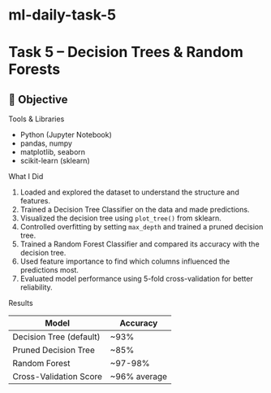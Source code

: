# ml-daily-task-5

# Task 5 – Decision Trees & Random Forests

## 📌 Objective


Tools & Libraries

- Python (Jupyter Notebook)
- pandas, numpy
- matplotlib, seaborn
- scikit-learn (sklearn)



 What I Did

1. Loaded and explored the dataset to understand the structure and features.
2. Trained a Decision Tree Classifier on the data and made predictions.
3. Visualized the decision tree using `plot_tree()` from sklearn.
4. Controlled overfitting by setting `max_depth` and trained a pruned decision tree.
5. Trained a Random Forest Classifier and compared its accuracy with the decision tree.
6. Used feature importance to find which columns influenced the predictions most.
7. Evaluated model performance using 5-fold cross-validation for better reliability.


 Results

 Model                    | Accuracy        
--------------------------|-----------------
 Decision Tree (default)  | ~93%            
 Pruned Decision Tree     | ~85%            
 Random Forest            | ~97-98%         
 Cross-Validation Score   | ~96% average    


